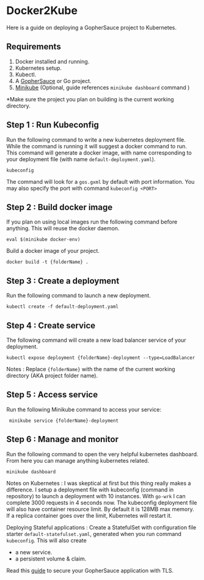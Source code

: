 # Docker2Kube

Here is a guide on deploying a GopherSauce project to Kubernetes.


## Requirements
1. Docker installed and running.
2. Kubernetes setup.
3. Kubectl.
4. A [GopherSauce](http://gophersauce.com) or Go project.
5.  [Minikube](https://kubernetes.io/docs/tutorials/stateless-application/hello-minikube/) (Optional, guide references `minikube dashboard` command )

*Make sure the project you plan on building is the current working directory. 

## Step 1 : Run Kubeconfig
Run the following command to write a new kubernetes deployment file. While the command is running it will suggest a docker command to run. This command will generate a docker image, with name corresponding to your deployment file (with name `default-deployment.yaml`).

	kubeconfig	

The command will look for a `gos.gxml` by default with port information. You may also specify the port with command `kubeconfig <PORT>`

## Step 2 : Build docker image
If you plan on using local images run the following command before anything. This will reuse the docker daemon.

	eval $(minikube docker-env)

Build a docker image of your project.

	docker build -t {folderName} .
	
## Step 3 :  Create a deployment
Run the following command to launch a new deployment.

	kubectl create -f default-deployment.yaml

## Step 4 : Create service
The following command will create a new load balancer service of your deployment.

	kubectl expose deployment {folderName}-deployment --type=LoadBalancer

Notes : Replace `{folderName}` with the name of the current working directory (AKA project folder name).

## Step 5 : Access service
Run the following Minikube command to access your service:

	 minikube service {folderName}-deployment

## Step 6 : Manage and monitor
Run the following command to open the very helpful kubernetes dashboard. From here you can manage anything kubernetes related. 

	minikube dashboard
	


Notes on Kubernetes : I was skeptical at first but this thing really makes a difference. I setup a deployment file with kubeconfig (command in repository) to launch a deployment with 10 instances. With `go-wrk` I can complete 3000 requests in 4 seconds now. The kubeconfig deployment file will also have container resource limit. By default it is 128MB max memory. If a replica container goes over the limit, Kubernetes will restart it.

Deploying Stateful applications : Create a StatefulSet with configuration file starter `default-statefulset.yaml`,  generated when you run command `kubeconfig`. This will also create 
- a new service.
- a persistent volume & claim.

Read this [guide](https://github.com/cheikhshift/docker2kube/blob/master/TLS.md) to secure your GopherSauce application with TLS. 



